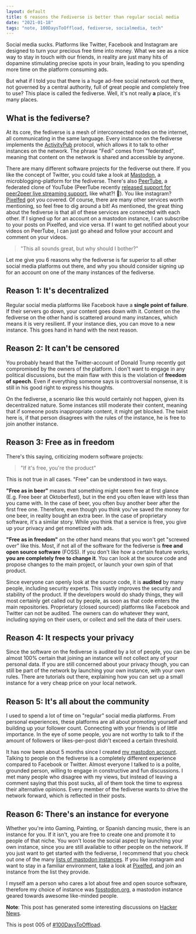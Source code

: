 ```yaml
---
layout: default
title: 6 reasons the Fediverse is better than regular social media
date: "2021-01-18"
tags: "note, 100DaysToOffload, fediverse, socialmedia, tech"
---
```


Social media sucks. Platforms like Twitter, Facebook and Instagram are designed to turn your precious free time into money. What we see as a nice way to stay in touch with our friends, in reality are just many hits of dopamine stimulating precise spots in your brain, leading to you spending more time on the platform consuming ads.

But what if I told you that there is a huge ad-free social network out there, not governed by a central authority, full of great people and completely free to use? This place is called the fediverse. Well, it's not really **a** place, it's many places.

## What is the fediverse?

At its core, the fediverse is a mesh of interconnected nodes on the internet, all communicating in the same language. Every instance on the fediverse implements the [ActivityPub](https://activitypub.rocks/) protocol, which allows it to talk to other instances on the network. The phrase "Fedi" comes from "federated", meaning that content on the network is shared and accessible by anyone.

There are many different software projects for the fediverse out there. If you like the concept of Twitter, you could take a look at [Mastodon](https://joinmastodon.org/), a microblogging-platform for the fediverse. There's also [PeerTube](https://joinpeertube.org/), a federated clone of YouTube (PeerTube recently [released support for peer2peer live streaming support](https://framablog.org/2021/01/07/peertube-v3-its-a-live-a-liiiiive/), like what?! 🤯). You like instagram? [Pixelfed](https://pixelfed.org/) got you covered. Of course, there are many other services worth mentioning, so feel free to dig around a bit! As mentioned, the great thing about the fediverse is that all of these services are connected with each other. If I signed up for an account on a mastodon instance, I can subscribe to your posts on Pixelfed, and vice versa. If I want to get notified about your videos on PeerTube, I can just go ahead and follow your account and comment on your videos.

> "This all sounds great, but why should I bother?"

Let me give you 6 reasons why the fediverse is far superior to all other social media platforms out there, and why you should consider signing up for an account on one of the many instances of the fediverse.

## Reason 1: It's decentralized

Regular social media platforms like Facebook have a **single point of failure**. If their servers go down, your content goes down with it. Content on the fediverse on the other hand is scattered around many instances, which means it is very resilient. If your instance dies, you can move to a new instance. This goes hand in hand with the next reason.

## Reason 2: It can't be censored

You probably heard that the Twitter-account of Donald Trump recently got compromised by the owners of the platform. I don't want to engage in any political discussions, but the main flaw with this is the violation of **freedom of speech**. Even if everything someone says is controversial nonsense, it is still in his good right to express his thoughts.

On the fediverse, a scenario like this would certainly not happen, given its decentralized nature. Some instances still moderate their content, meaning that if someone posts inappropriate content, it might get blocked. The twist here is, if that person disagrees with the rules of the instance, he is free to join another instance.

## Reason 3: Free as in freedom

There's this saying, criticizing modern software projects:

> "If it's free, you're the product"

This is not true in all cases. "Free" can be understood in two ways.

**"Free as in beer"** means that something might seem free at first glance (E.g. Free beer at Oktoberfest), but in the end you often leave with less than you came with. In the case of beer, you often buy another beer after the first free one. Therefore, even though you think you've saved the money for one beer, in reality bought an extra beer. In the case of proprietary software, it's a similar story. While you think that a service is free, you give up your privacy and get monetized with ads.

**"Free as in freedom"** on the other hand means that you won't get "screwed over" like this. Most, if not all of the software for the fediverse is **free and open source software** (FOSS). If you don't like how a certain feature works, **you are completely free to change it**. You can look at the source code and propose changes to the main project, or launch your own spin of that product.

Since everyone can openly look at the source code, it is **audited** by many people, including security experts. This vastly improves the security and stability of the product. If the developers would do shady things, they will most certainly get called out by people, as soon as that code enters the main repositories. Proprietary (closed sourced) platforms like Facebook and Twitter can not be audited. The owners can do whatever they want, including spying on their users, or collect and sell the data of their users.

## Reason 4: It respects your privacy

Since the software on the fediverse is audited by a lot of people, you can be almost 100% certain that joining an instance will not collect any of your personal data. If you are still concerned about your privacy though, you can still be part of the network by launching your own instance, with your own rules. There are tutorials out there, explaining how you can set up a small instance for a very cheap price on your local network.

## Reason 5: It's all about the community

I used to spend a lot of time on "regular" social media platforms. From personal experiences, these platforms are all about promoting yourself and building up your follower count. Connecting with your friends is of little importance. In the eye of some people, you are not worthy to talk to if the amount of followers or likes-per-post didn't exceed a certain threshold.

It has now been about 5 months since I created [my mastodon account](https://fosstodon.org/@garritfra). Talking to people on the fediverse is a completely different experience compared to Facebook or Twitter. Almost everyone I talked to is a polite, grounded person, willing to engage in constructive and fun discussions. I met many people who disagree with my views, but instead of leaving a comment saying that this post sucks, all of them took the time to express their alternative opinions. Every member of the fediverse wants to drive the network forward, which is reflected in their posts.

## Reason 6: There's an instance for everyone

Whether you're into Gaming, Painting, or Spanish dancing music, there is an instance for you. If it isn't, you are free to create one and promote it to people of that niche. You won't loose the social aspect by launching your own instance, since you are still available to other people on the network. If you just want to get started with the fediverse, I recommend that you check out one of the many [lists of mastodon instances](https://instances.social/). If you like instagram and want to stay in a familiar environment, take a look at [Pixelfed](https://pixelfed.org/), and join an instance from the list they provide.

I myself am a person who cares a lot about free and open source software, therefore my choice of instance was [fosstodon.org](https://fosstodon.org/), a mastodon instance geared towards awesome like-minded people.

**Note**: This post has generated some interesting discussions on [Hacker News](https://news.ycombinator.com/item?id=25820646).

This is post 005 of [#100DaysToOffload](https://100daystooffload.com/).
